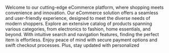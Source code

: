  Welcome to our cutting-edge eCommerce platform, where shopping meets convenience and innovation. Our eCommerce solution offers a seamless and user-friendly experience, designed to meet the diverse needs of modern shoppers. Explore an extensive catalog of products spanning various categories, from electronics to fashion, home essentials, and beyond. With intuitive search and navigation features, finding the perfect item is effortless. Enjoy peace of mind with secure payment options and swift checkout processes. Plus, stay updated with personalized 
